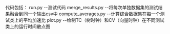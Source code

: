 
代码包括：
run.py --测试代码
merge_results.py  --将每次单独数据集的测试结果融合到同一个输出csv中
compute_averages.py  --计算综合数据集在每一个测试类上的平均加速比
plot.py  --绘制TC（树时钟）和CV（向量时钟）在不同测试类上的运行时间散点图
